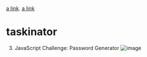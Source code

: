 
[a link](https://github.com/user/repo/blob/branch/other_file.md). 
[a link](https:///Users/inawise/WorkFolder/friendly-parakeet/Develop/index.html)

# taskinator
3. JavaScript Challenge: Password Generator
![image](https://user-images.githubusercontent.com/77795818/111086544-fad2c080-84f2-11eb-8d68-90f4d021ac60.png)
